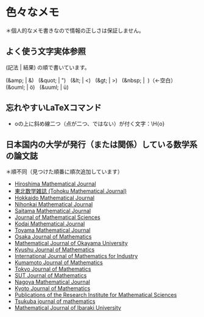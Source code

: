 # 色々なメモ

＊個人的なメモ書きなので情報の正しさは保証しません。

## よく使う文字実体参照

(記法 | 結果) の順で書いています。

(&amp;amp; | &amp;) &nbsp;
(&amp;quot; | &quot;) &nbsp;
(&amp;lt; | &lt;) &nbsp;
(&amp;gt; | &gt;) &nbsp;
(&amp;nbsp; | &nbsp;)（←空白） &nbsp;
(&amp;ouml; | &ouml;) &nbsp;
(&amp;uuml; | &uuml;)

## 忘れやすいLaTeXコマンド

- oの上に斜め線二つ（点が二つ、ではない）が付く文字：\H{o}

## 日本国内の大学が発行（または関係）している数学系の論文誌

＊順不同（見つけた順番に順次追加しています）

- [Hiroshima Mathematical Journal](http://www.math.sci.hiroshima-u.ac.jp/hmj/)
- [東北数学雑誌 (Tohoku Mathematical Journal)](http://www.math.tohoku.ac.jp/tmj/Jmain.html)
- [Hokkaido Mathematical Journal](https://www.math.sci.hokudai.ac.jp/hmj/)
- [Nihonkai Mathematical Journal](http://mathweb.sc.niigata-u.ac.jp/nmj/index.html)
- [Saitama Mathematical Journal](http://www.rimath.saitama-u.ac.jp/research/)
- [Journal of Mathematical Sciences](https://www.ms.u-tokyo.ac.jp/journal/index.html)
- [Kodai Mathematical Journal](https://www.math.titech.ac.jp/~tosho/Journal/info-j.html)
- [Toyama Mathematical Journal](https://www.sci.u-toyama.ac.jp/math/tmj/index.html)
- [Osaka Journal of Mathematics](http://www.math.sci.osaka-u.ac.jp/ojm/)
- [Mathematical Journal of Okayama University](https://www.math.okayama-u.ac.jp/mjou/index.html)
- [Kyushu Journal of Mathematics](https://www2.math.kyushu-u.ac.jp/~kjm/)
- [International Journal of Mathematics for Industry](https://www.imi.kyushu-u.ac.jp/publication/)
- [Kumamoto Journal of Mathematics](http://www.sci.kumamoto-u.ac.jp/~kjm/)
- [Tokyo Journal of Mathematics](http://www.tokyojm.jp/index.html)
- [SUT Journal of Mathematics](https://www.rs.tus.ac.jp/sutjmath/)
- [Nagoya Mathematical Journal](https://www.math.nagoya-u.ac.jp/ja/journal/index.html)
- [Kyoto Journal of Mathematics](https://www.math.kyoto-u.ac.jp/journal/index.html)
- [Publications of the Research Institute for Mathematical Sciences](https://www.kurims.kyoto-u.ac.jp/~prims/index.html)
- [Tsukuba journal of mathematics](https://nc.math.tsukuba.ac.jp/publications/Tsukuba-Journal-of-Mathematics/)
- [Mathematical Journal of Ibaraki University](https://www.jstage.jst.go.jp/browse/mjiu)
